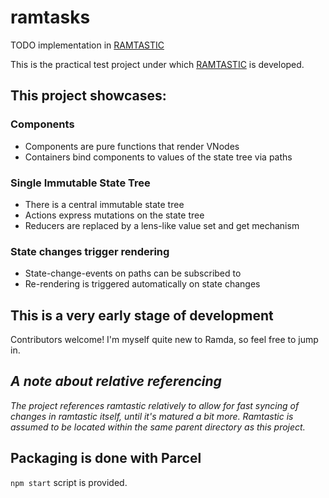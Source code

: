# ramtasks

TODO implementation in [RAMTASTIC](https://github.com/jaqmol/ramtasks)

This is the practical test project under which [RAMTASTIC](https://github.com/jaqmol/ramtasks) is developed.

## This project showcases:

### Components
- Components are pure functions that render VNodes
- Containers bind components to values of the state tree via paths

### Single Immutable State Tree
- There is a central immutable state tree
- Actions express mutations on the state tree
- Reducers are replaced by a lens-like value set and get mechanism

### State changes trigger rendering
- State-change-events on paths can be subscribed to
- Re-rendering is triggered automatically on state changes

## This is a very early stage of development

Contributors welcome! I'm myself quite new to Ramda, so feel free to jump in.

## *A note about relative referencing*

*The project references ramtastic relatively to allow for fast syncing of changes in ramtastic itself, until it's matured a bit more. Ramtastic is assumed to be located within the same parent directory as this project.*

## Packaging is done with Parcel

`npm start` script is provided.
